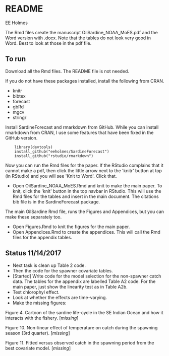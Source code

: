 README
================
EE Holmes

The Rmd files create the manuscript OilSardine\_NOAA\_MoES.pdf and the Word version with .docx. Note that the tables do not look very good in Word.  Best to look at those in the pdf file.

To run
------

Download all the Rmd files. The README file is not needed.

If you do not have these packages installed, install the following from CRAN.

-   knitr
-   bibtex
-   forecast
-   gbRd
-   mgcv
-   stringr

Install SardineForecast and rmarkdown from GitHub.  While you can install rmarkdown from CRAN, I use some features that have been fixed in the GitHub version.

        library(devtools)
        install_github("eeholmes/SardineForecast")
        install_github("rstudio/rmarkdown")

Now you can run the Rmd files for the paper.  If the RStudio complains that it cannot make a pdf, then click the little arrow next to the 'knitr' button at top (in RStudio) and you will see 'Knit to Word'.  Click that.

-   Open OilSardine\_NOAA\_MoES.Rmd and knit to make the main paper. To knit, click the 'knit' button in the top navbar in RStudio.  This will use the Rmd files for the tables and insert in the main document. The citations bib file is in the SardineForecast package.

The main OilSardine Rmd file, runs the Figures and Appendices, but you can make these separately too.

-   Open Figures.Rmd to knit the figures for the main paper. 
-   Open Appendices.Rmd to create the appendices. This will call the Rmd files for the appendix tables.

Status 11/14/2017
------

-   Next task is clean up Table 2 code.  
-   Then the code for the spawner covariate tables.
-   [Started] Write code for the model selection for the non-spawner catch data.  The tables for the appendix are labelled Table A2 code.  For the main paper, just show the linearity test as in Table A2b.
-   Test chlorophyl effect.
-   Look at whether the effects are time-varying.
-   Make the missing figures:

Figure 4. Cartoon of the sardine life-cycle in the SE Indian Ocean and how it interacts with the fishery. \[*missing*\]

Figure 10. Non-linear effect of temperature on catch during the spawning season (3rd quarter). \[*missing*\]

Figure 11. Fitted versus observed catch in the spawning period from the best covariate model. \[*missing*\]
